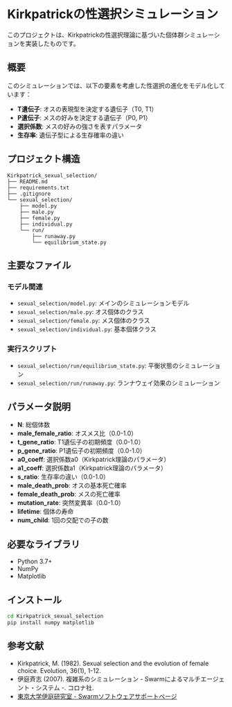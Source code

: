 # Kirkpatrickの性選択シミュレーション

このプロジェクトは、Kirkpatrickの性選択理論に基づいた個体群シミュレーションを実装したものです。

## 概要

このシミュレーションでは、以下の要素を考慮した性選択の進化をモデル化しています：

- **T遺伝子**: オスの表現型を決定する遺伝子（T0, T1）
- **P遺伝子**: メスの好みを決定する遺伝子（P0, P1）
- **選択係数**: メスの好みの強さを表すパラメータ
- **生存率**: 遺伝子型による生存確率の違い

## プロジェクト構造

```
Kirkpatrick_sexual_selection/
├── README.md
├── requirements.txt
├── .gitignore
└── sexual_selection/
    ├── model.py
    ├── male.py
    ├── female.py
    ├── individual.py
    └── run/
        ├── runaway.py
        └── equilibrium_state.py
```

## 主要なファイル

### モデル関連
- `sexual_selection/model.py`: メインのシミュレーションモデル
- `sexual_selection/male.py`: オス個体のクラス
- `sexual_selection/female.py`: メス個体のクラス
- `sexual_selection/individual.py`: 基本個体クラス

### 実行スクリプト
- `sexual_selection/run/equilibrium_state.py`: 平衡状態のシミュレーション
- `sexual_selection/run/runaway.py`: ランナウェイ効果のシミュレーション

## パラメータ説明

- **N**: 総個体数
- **male_female_ratio**: オスメス比（0.0-1.0）
- **t_gene_ratio**: T1遺伝子の初期頻度（0.0-1.0）
- **p_gene_ratio**: P1遺伝子の初期頻度（0.0-1.0）
- **a0_coeff**: 選択係数a0（Kirkpatrick理論のパラメータ）
- **a1_coeff**: 選択係数a1（Kirkpatrick理論のパラメータ）
- **s_ratio**: 生存率の違い（0.0-1.0）
- **male_death_prob**: オスの基本死亡確率
- **female_death_prob**: メスの死亡確率
- **mutation_rate**: 突然変異率（0.0-1.0）
- **lifetime**: 個体の寿命
- **num_child**: 1回の交配での子の数


## 必要なライブラリ

- Python 3.7+
- NumPy
- Matplotlib

## インストール

```bash
cd Kirkpatrick_sexual_selection
pip install numpy matplotlib
```


## 参考文献

- Kirkpatrick, M. (1982). Sexual selection and the evolution of female choice. Evolution, 36(1), 1-12.
- 伊庭斉志 (2007). 複雑系のシミュレーション - Swarmによるマルチエージェント・システム -. コロナ社.
- [東京大学伊庭研究室 - Swarmソフトウェアサポートページ](http://www.iba.t.u-tokyo.ac.jp/software/Swarm_Software/support_swarm.html)
